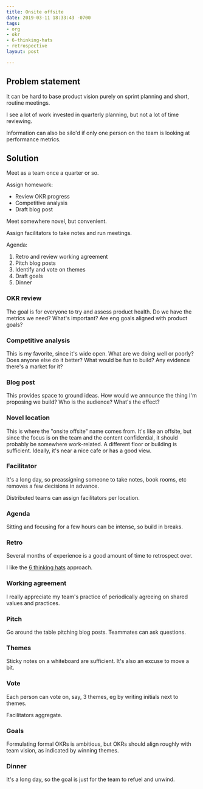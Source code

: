 ```yaml
---
title: Onsite offsite
date: 2019-03-11 18:33:43 -0700
tags:
- org
- okr
- 6-thinking-hats
- retrospective
layout: post

---
```

## Problem statement

It can be hard to base product vision purely on sprint planning and short, routine meetings.

I see a lot of work invested in quarterly planning, but not a lot of time reviewing.

Information can also be silo'd if only one person on the team is looking at performance metrics.

## Solution

Meet as a team once a quarter or so.

Assign homework:

* Review OKR progress
* Competitive analysis
* Draft blog post

Meet somewhere novel, but convenient.

Assign facilitators to take notes and run meetings.

Agenda:

1. Retro and review working agreement
2. Pitch blog posts
3. Identify and vote on themes
4. Draft goals
5. Dinner

### OKR review

The goal is for everyone to try and assess product health. Do we have the metrics we need? What's important? Are eng goals aligned with product goals?

### Competitive analysis

This is my favorite, since it's wide open. What are we doing well or poorly? Does anyone else do it better? What would be fun to build? Any evidence there's a market for it?

### Blog post

This provides space to ground ideas. How would we announce the thing I'm proposing we build? Who is the audience? What's the effect?

### Novel location

This is where the "onsite offsite" name comes from. It's like an offsite, but since the focus is on the team and the content confidential, it should probably be somewhere work-related. A different floor or building is sufficient. Ideally, it's near a nice cafe or has a good view.

### Facilitator

It's a long day, so preassigning someone to take notes, book rooms, etc removes a few decisions in advance.

Distributed teams can assign facilitators per location.

### Agenda

Sitting and focusing for a few hours can be intense, so build in breaks.

### Retro

Several months of experience is a good amount of time to retrospect over.

I like the [6 thinking hats](http://retrospectivewiki.org/index.php?title=6_Thinking_Hats_Retrospective "6 hats retrospective") approach.

### Working agreement

I really appreciate my team's practice of periodically agreeing on shared values and practices.

### Pitch

Go around the table pitching blog posts. Teammates can ask questions.

### Themes

Sticky notes on a whiteboard are sufficient. It's also an excuse to move a bit. 

### Vote

Each person can vote on, say, 3 themes, eg by writing initials next to themes.

Facilitators aggregate.

### Goals

Formulating formal OKRs is ambitious, but OKRs should align roughly with team vision, as indicated by winning themes.

### Dinner

It's a long day, so the goal is just for the team to refuel and unwind.